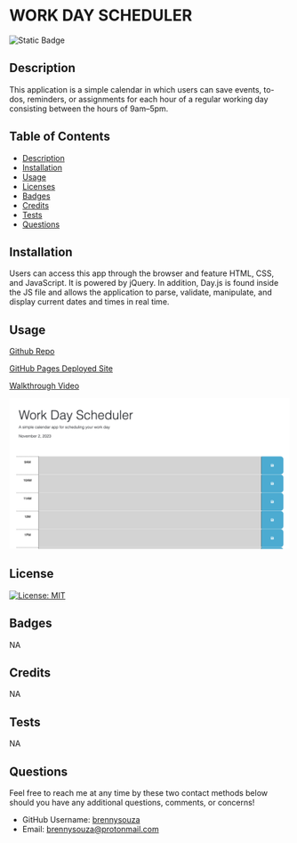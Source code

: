 # WORK DAY SCHEDULER

![Static Badge](https://img.shields.io/badge/work-day_scheduler-blue)

## Description
This application is a simple calendar in which users can save events, to-dos, reminders, or assignments for each hour of a regular working day consisting between the hours of 9am–5pm. 

## Table of Contents
* [Description](#description)
* [Installation](#installation)
* [Usage](#usage)
* [Licenses](#license)
* [Badges](#badges)
* [Credits](#credits)
* [Tests](#tests)
* [Questions](#questions)

## Installation
Users can access this app through the browser and feature HTML, CSS, and JavaScript. It is powered by jQuery. In addition, Day.js is found inside the JS file and allows the application to parse, validate, manipulate, and display current dates and times in real time. 

## Usage
[Github Repo](https://github.com/brennysouza/work-day-scheduler)

[GitHub Pages Deployed Site](https://brennysouza.github.io/work-day-scheduler/)

[Walkthrough Video](https://drive.google.com/file/d/1zhc3cSEQwB__CztdORm7PXjF04fuqQ8K/view)

![App Screenshot](assets/workdayscreenshot.png)


## License
[![License: MIT](https://img.shields.io/badge/License-MIT-green.svg)](https://opensource.org/licenses/MIT)

## Badges
NA

## Credits
NA

## Tests
NA

## Questions
Feel free to reach me at any time by these two contact methods below should you have any additional questions, comments, or concerns!

- GitHub Username: [brennysouza](https://github.com/brennysouza/work-day-scheduler)
- Email: brennysouza@protonmail.com 


